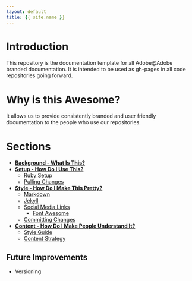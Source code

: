 ```yaml
---
layout: default
title: {{ site.name }}
---
```


# Introduction
This repository is the documentation template for all Adobe@Adobe branded documentation. It is intended to be used as gh-pages in all code repositories going forward.

# Why is this Awesome?
It allows us to provide consistently branded and user friendly documentation to the people who use our repositories.

# Sections

* [<b>Background - What Is This?</b>](background.html)  
* [<b>Setup - How Do I Use This?</b>](setup.html) 
    * [Ruby Setup](setup.html#ruby_setup)
    * [Pulling Changes](setup.html#pulling_changes)
* [<b>Style - How Do I Make This Pretty?</b>](customize.html) 
    * [Markdown](customize.html#markdown)
    * [Jekyll](customize.html#jekyll)
    * [Social Media Links](customize.html#social_media)
        * [Font Awesome](customize.html#social_media)
    * [Committing Changes](customize.html#committing_changes)      
* [<b>Content - How Do I Make People Understand It?</b>](content.html)  
    * [Style Guide](content.html#style_guide)
    * [Content Strategy](content.html#strategy)

## <a name="future_improvements" class="anchor">Future Improvements</a>

* Versioning